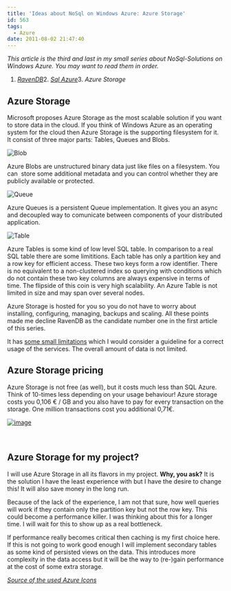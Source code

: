 ```yaml
---
title: 'Ideas about NoSql on Windows Azure: Azure Storage'
id: 563
tags:
  - Azure
date: 2011-08-02 21:47:40
---
```


_This article is the third and last in my small series about NoSql-Solutions on Windows Azure. You may want to read them in order._

1.  [_RavenDB_](https://fabse.net/blog/2011/07/13/ideas-about-nosql-on-windows-azure-ravendb/)2.  [_Sql Azure_](https://fabse.net/blog/2011/07/14/ideas-about-nosql-on-windows-azure-sql-azure/)3.  _Azure Storage_  

## Azure Storage

Microsoft proposes Azure Storage as the most scalable solution if you want to store data in the cloud. If you think of Windows Azure as an operating system for the cloud then Azure Storage is the supporting filesystem for it. It consist of three major parts: Tables, Queues and Blobs.

![Blob](https://az275061.vo.msecnd.net/blogmedia/2011/08/Blob1.png "Blob")

Azure Blobs are unstructured binary data just like files on a filesystem. You can&#160; store some additional metadata and you can control whether they are publicly available or protected.

![Queue](https://az275061.vo.msecnd.net/blogmedia/2011/08/Queue.png "Queue")

Azure Queues is a persistent Queue implementation. It gives you an async and decoupled way to comunicate between components of your distributed application.

![Table](https://az275061.vo.msecnd.net/blogmedia/2011/08/Table.png "Table")

Azure Tables is some kind of low level SQL table. In comparison to a real SQL table there are some limititions. Each table has only a partition key and a row key for efficient access. These two keys form a row identifier. There is no equivalent to a non-clustered index so querying with conditions which do not contain these two key columns are always expensive in terms of time. The flipside of this coin is very high scalability. An Azure Table is not limited in size and may span over several nodes.

Azure Storage is hosted for you so you do not have to worry about installing, configuring, managing, backups and scaling. All these points made me decline RavenDB as the candidate number one in the first article of this series.

It has [some small limitations](http://weblogs.asp.net/vblasberg/archive/2009/02/17/azure-details-and-limitations-blobs-tables-and-queues.aspx) which I would consider a guideline for a correct usage of the services. The overall amount of data is not limited.

## Azure Storage pricing

Azure Storage is not free (as well), but it costs much less than SQL Azure. Think of 10-times less depending on your usage behaviour! Azure storage costs you 0,106 € / GB and you also have to pay for every transaction on the storage. One million transactions cost you additional 0,71€.

[![image](https://az275061.vo.msecnd.net/blogmedia/2011/08/image47.png "Storage Pricing compared")](http://www.microsoft.com/windowsazure/pricing-calculator/)

&#160;

## Azure Storage for my project?

I will use Azure Storage in all its flavors in my project. **Why, you ask?** It is the solution I have the least experience with but I have the desire to change this! It will also save money in the long run.

Because of the lack of the experience, I am not that sure, how well queries will work if they contain only the partition key but not the row key. This could become a performance killer. I was thinking about this for a longer time. I will wait for this to show up as a real bottleneck. 

If performance really becomes critical then caching is my first choice here. If this is not going to work good enough I will implement secondary tables as some kind of persisted views on the data. This introduces more complexity in the data access but it will be the way to (re-)gain performance at the cost of some extra storage.

_[Source of the used Azure Icons](http://davidpallmann.blogspot.com/2011/07/windows-azure-design-patterns-part-1.html#fbid=-PMTyp5hV-a)_